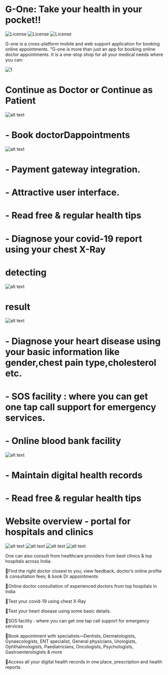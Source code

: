 # G-One: Take your health in your pocket!! 
![License](https://www.vectorlogo.zone/logos/tensorflow/tensorflow-ar21.svg) ![License](https://www.vectorlogo.zone/logos/firebase/firebase-ar21.svg)  ![License](https://www.vectorlogo.zone/logos/flutterio/flutterio-ar21.svg)

G-one is a cross-platform mobile and web support application for booking online appointments.
"G-one is more than just an app for booking online doctor appointments. It is a one-stop shop for all your medical needs where you can:

![1](https://user-images.githubusercontent.com/72252351/97773407-80be2280-1b75-11eb-8523-cb326ea79edf.JPG)


# Continue as Doctor or Continue as Patient
![alt text](https://github.com/Detectors03/G-One/blob/main/images/WhatsApp%20Image%202020-10-31%20at%2011.59.36%20AM%20(1).jpeg)

# - Book doctorDappointments
![alt text](https://github.com/Detectors03/G-One/blob/main/images/WhatsApp%20Image%202020-10-31%20at%2011.59.34%20AM%20(1).jpeg)

# - Payment gateway integration.
# - Attractive user interface.
# - Read free & regular health tips
# - Diagnose your covid-19 report using your chest X-Ray
# detecting
![alt text](https://github.com/Detectors03/G-One/blob/main/images/WhatsApp%20Image%202020-10-31%20at%2011.59.35%20AM.jpeg)
# result
![alt text](https://github.com/Detectors03/G-One/blob/main/images/WhatsApp%20Image%202020-10-31%20at%2011.59.34%20AM%20(2).jpeg)
# - Diagnose your heart disease using your basic information like gender,chest pain type,cholesterol etc.
# - SOS facility : where you can get one tap call support for emergency services.
# - Online blood bank facility

![alt text](https://github.com/Detectors03/G-One/blob/main/images/WhatsApp%20Image%202020-10-31%20at%2011.59.34%20AM.jpeg)

# - Maintain digital health records
# - Read free & regular health tips

# Website overview - portal for hospitals and clinics
![alt text](https://github.com/Detectors03/G-One/blob/main/images/WhatsApp%20Image%202020-10-31%20at%2011.57.56%20AM%20(1).jpeg)
![alt text](https://github.com/Detectors03/G-One/blob/main/images/WhatsApp%20Image%202020-10-31%20at%2011.57.56%20AM%20(2).jpeg)
![alt text](https://github.com/Detectors03/G-One/blob/main/images/WhatsApp%20Image%202020-10-31%20at%2011.57.56%20AM.jpeg)
![alt text](https://github.com/Detectors03/G-One/blob/main/images/WhatsApp%20Image%202020-10-31%20at%2011.57.57%20AM.jpeg)

One can also consult from healthcare providers from best clinics & top hospitals across India.

🔅Find the right doctor closest to you; view feedback, doctor’s online profile & consultation fees; & book Dr appointments

🔅Online doctor consultation of experienced doctors from top hospitals in India

🔅Test your covid-19 using chest X-Ray

🔅Test your heart disease using some basic details.

🔅SOS facility : where you can get one tap call support for emergency services

🔅Book appointment  with specialists—Dentists, Dermatologists, Gynaecologists, ENT specialist, General physicians, Urologists, Ophthalmologists, Paediatricians, Oncologists, Psychologists, Gastroenterologists & more

🔅Access all your digital health records in one place, prescription and health reports.
